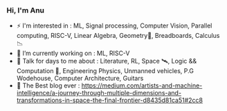 ### Hi, I'm Anu

- ⚡ I'm interested in : ML, Signal processing, Computer Vision, Parallel computing, RISC-V, Linear Algebra, Geometry🍩, Breadboards, Calculus📉 
- 🌱 I’m currently working on : ML, RISC-V
- 💬 Talk for days to me about : Literature, RL, Space 🛰, Logic && Computation 🧮, Engineering Physics, Unmanned vehicles, P.G Wodehouse, Computer Architecture, Guitars
- 📃 The Best blog ever : https://medium.com/artists-and-machine-intelligence/a-journey-through-multiple-dimensions-and-transformations-in-space-the-final-frontier-d8435d81ca51#2cc8
